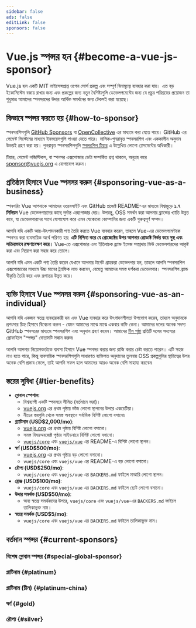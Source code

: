 ```yaml
---
sidebar: false
ads: false
editLink: false
sponsors: false
---
```


<script setup>
import SponsorsGroup from '@theme/components/SponsorsGroup.vue'
</script>

# Vue.js স্পন্সর হন {#become-a-vue-js-sponsor}

Vue.js হল একটি MIT লাইসেন্সপ্রাপ্ত ওপেন সোর্স প্রকল্প এবং সম্পূর্ণ বিনামূল্যে ব্যবহার করা যায়।
এত বড় ইকোসিস্টেম বজায় রাখার জন্য এবং প্রকল্পের জন্য নতুন বৈশিষ্ট্যগুলি ডেভেলপমেন্টের জন্য যে প্রচুর পরিশ্রমের প্রয়োজন তা শুধুমাত্র আমাদের স্পনসরদের উদার আর্থিক সমর্থনের জন্য টেকসই করা হয়েছে।

## কিভাবে স্পন্সর করতে হয় {#how-to-sponsor}

স্পনসরশিপগুলি [GitHub Sponsors](https://github.com/sponsors/yyx990803) বা [OpenCollective](https://opencollective.com/vuejs) এর মাধ্যমে করা যেতে পারে। GitHub এর পেমেন্ট সিস্টেমের মাধ্যমে ইনভয়েসগুলি পাওয়া যেতে পারে। মাসিক-পুনরাবৃত্ত স্পনসরশিপ এবং এককালীন অনুদান উভয়ই গ্রহণ করা হয়। পুনরাবৃত্ত স্পনসরশিপগুলি [স্পন্সরশিপ টিয়ার](#tier-benefits) এ উল্লেখিত লোগো প্লেসমেন্টের অধিকারী।

টিয়ার, পেমেন্ট লজিস্টিকস, বা স্পনসর এক্সপোজার ডেটা সম্পর্কিত প্রশ্ন থাকলে, অনুগ্রহ করে [sponsor@vuejs.org](mailto:sponsor@vuejs.org) এ যোগাযোগ করুন।

## প্রতিষ্ঠান হিসাবে Vue স্পনসর করুন {#sponsoring-vue-as-a-business}

স্পনসরিং Vue আপনাকে আমাদের ওয়েবসাইট এবং GitHub প্রজেক্ট README-এর মাধ্যমে বিশ্বজুড়ে **১.৭ মিলিয়ন** Vue ডেভেলপারদের কাছে দুর্দান্ত এক্সপোজার দেয়। উপরন্তু, OSS সমর্থন করা আপনার ব্র্যান্ডের খ্যাতি উন্নত করে, যা ডেভেলপারদের সাথে যোগাযোগ করে এমন যেকোনো কোম্পানির জন্য একটি গুরুত্বপূর্ণ সম্পদ।

আপনি যদি একটি আয়-উৎপাদনকারী পণ্য তৈরি করতে Vue ব্যবহার করেন, তাহলে Vue-এর ডেভেলপমেন্টকে স্পনসর করা ব্যবসায়িক অর্থে পরিণত হয়: **এটি নিশ্চিত করে যে প্রোজেক্টের উপর আপনার প্রোডাক্ট নির্ভর করে সুস্থ এবং সক্রিয়ভাবে রক্ষণাবেক্ষণ করে।** Vue-তে এক্সপোজার এবং ইতিবাচক ব্র্যান্ড ইমেজ সম্প্রদায় ভিউ ডেভেলপারদের আকৃষ্ট করা এবং নিয়োগ করা সহজ করে তোলে।

আপনি যদি এমন একটি পণ্য তৈরি করেন যেখানে আপনার টার্গেট গ্রাহকরা ডেভেলপার হন, তাহলে আপনি স্পনসরশিপ এক্সপোজারের মাধ্যমে উচ্চ মানের ট্র্যাফিক লাভ করবেন, যেহেতু আমাদের সমস্ত দর্শকরা ডেভেলপার। স্পনসরশিপ ব্র্যান্ড স্বীকৃতি তৈরি করে এবং রূপান্তর উন্নত করে।

## ব্যক্তি হিসাবে Vue স্পনসর করুন {#sponsoring-vue-as-an-individual}

আপনি যদি একজন স্বতন্ত্র ব্যবহারকারী হন এবং Vue ব্যবহার করে উৎপাদনশীলতা উপভোগ করেন, তাহলে অনুদানকে প্রশংসার চিহ্ন হিসাবে বিবেচনা করুন - যেমন আমাদের মাঝে মাঝে একবার কফি কেনা। আমাদের দলের অনেক সদস্য GitHub স্পনসরের মাধ্যমে স্পনসরশিপ এবং অনুদান গ্রহণ করেন। আমাদের [টিম পৃষ্ঠা](/about/team) প্রতিটি দলের সদস্যের প্রোফাইলে "স্পন্সর" বোতামটি সন্ধান করুন৷

আপনি আপনার নিয়োগকর্তাকে ব্যবসা হিসাবে Vue স্পনসর করার জন্য রাজি করার চেষ্টা করতে পারেন। এটি সহজ নাও হতে পারে, কিন্তু ব্যবসায়িক স্পনসরশিপগুলি সাধারণত ব্যক্তিগত অনুদানের তুলনায় OSS প্রকল্পগুলির স্থায়িত্বের উপর অনেক বেশি প্রভাব ফেলে, তাই আপনি সফল হলে আমাদের আরও অনেক বেশি সাহায্য করবেন৷

## স্তরের সুবিধা {#tier-benefits}

- **গ্লোবাল স্পেশাল**:
  - বিশ্বব্যাপী একটি স্পনসরে সীমিত (বর্তমানে ভরা)।
  - [vuejs.org](/) এর প্রথম পৃষ্ঠায় ভাঁজ লোগো স্থাপনের উপরে একচেটিয়া।
  - নীচের স্তরগুলি থেকে সমস্ত অবস্থানে সর্বাধিক বিশিষ্ট লোগো বসানো৷
- **প্ল্যাটিনাম (USD$2,000/mo)**:
  - [vuejs.org](/) এর প্রথম পৃষ্ঠায় বিশিষ্ট লোগো বসানো।
  - সমস্ত বিষয়অবজেক্ট পৃষ্ঠার সাইডবারে বিশিষ্ট লোগো বসানো।
  - [`vuejs/core`](https://github.com/vuejs/core) এবং [`vuejs/vue`](https://github.com/vuejs/core) এর README-এ বিশিষ্ট লোগো স্থাপন।
- **স্বর্ণ (USD$500/mo)**:
  - [vuejs.org](/) এর প্রথম পৃষ্ঠায় বড় লোগো বসানো।
  - `vuejs/core` এবং `vuejs/vue` এর README-এ বড় লোগো বসানো।
- **রৌপ্য (USD$250/mo)**:
  - `vuejs/core` এবং `vuejs/vue` এর `BACKERS.md` ফাইলে মাঝারি লোগো স্থাপন।
- **ব্রোঞ্জ (USD$100/mo)**:
  - `vuejs/core` এবং `vuejs/vue` এর `BACKERS.md` ফাইলে ছোট লোগো বসানো।
- **উদার সমর্থক (USD$50/mo)**:
  - অন্য স্বতন্ত্র সমর্থকদের উপরে, `vuejs/core` এবং `vuejs/vue`-এর `BACKERS.md` ফাইলে তালিকাভুক্ত নাম।
- **স্বতন্ত্র সমর্থক (USD$5/mo)**:
  - `vuejs/core` এবং `vuejs/vue` এর `BACKERS.md` ফাইলে তালিকাভুক্ত নাম।

## বর্তমান স্পন্সর {#current-sponsors}

### বিশেষ গ্লোবাল স্পন্সর {#special-global-sponsor}

<SponsorsGroup tier="special" placement="page" />

### প্লাটিনাম {#platinum}

<SponsorsGroup tier="platinum" placement="page" />

### প্লাটিনাম (চীন) {#platinum-china}

<SponsorsGroup tier="platinum_china" placement="page" />

### স্বর্ণ {#gold}

<SponsorsGroup tier="gold" placement="page" />

### রৌপ্য {#silver}

<SponsorsGroup tier="silver" placement="page" />
